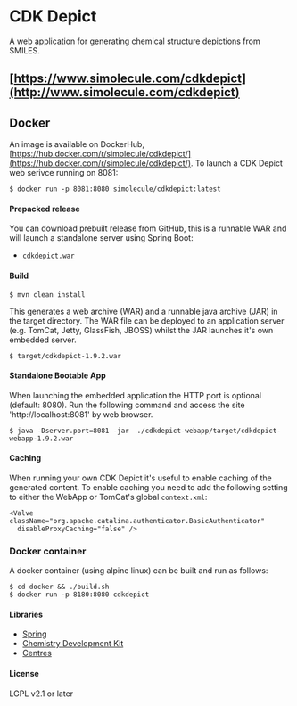 # CDK Depict

A web application for generating chemical structure depictions from SMILES.

## [https://www.simolecule.com/cdkdepict](http://www.simolecule.com/cdkdepict)

## Docker

An image is available on DockerHub, [https://hub.docker.com/r/simolecule/cdkdepict/](https://hub.docker.com/r/simolecule/cdkdepict/). To launch a CDK Depict web serivce running on 8081:

```
$ docker run -p 8081:8080 simolecule/cdkdepict:latest
```

#### Prepacked release

You can download prebuilt release from GitHub, this is a runnable WAR and will
launch a standalone server using Spring Boot:
 
 * [`cdkdepict.war`](https://github.com/cdk/depict/releases/download/1.9.3/cdkdepict.war)

#### Build

```
$ mvn clean install
```

This generates a web archive (WAR) and a runnable java archive (JAR) in the
target directory. The WAR file can be deployed to an application server (e.g. 
TomCat, Jetty, GlassFish, JBOSS) whilst the JAR launches it's own embedded server.

```
$ target/cdkdepict-1.9.2.war
```

#### Standalone Bootable App

When launching the embedded application the HTTP port is optional (default: 8080). 
Run the following command and access the site 'http://localhost:8081' by web
browser.

```
$ java -Dserver.port=8081 -jar  ./cdkdepict-webapp/target/cdkdepict-webapp-1.9.2.war
```

#### Caching

When running your own CDK Depict it's useful to enable caching of the generated
content. To enable caching you need to add the following setting to either the
WebApp or TomCat's global ``context.xml``:

```
<Valve className="org.apache.catalina.authenticator.BasicAuthenticator"
  disableProxyCaching="false" />
```

### Docker container

A docker container (using alpine linux) can be built and run as follows:

```
$ cd docker && ./build.sh
$ docker run -p 8180:8080 cdkdepict
```

#### Libraries

 * [Spring](http://spring.io/)
 * [Chemistry Development Kit](http://github.com/cdk/cdk)
 * [Centres](http://github.com/simolecule/centres)

#### License

LGPL v2.1 or later

